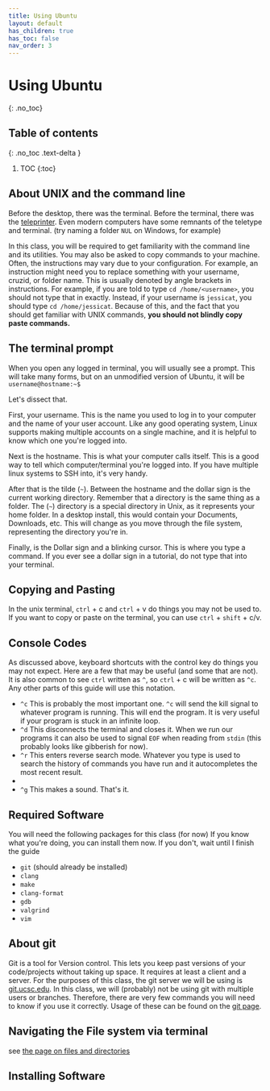 ```yaml
---
title: Using Ubuntu
layout: default
has_children: true
has_toc: false
nav_order: 3
---
```


# Using Ubuntu
{: .no_toc}
## Table of contents
{: .no_toc .text-delta }

1. TOC
{:toc}


## About UNIX and the command line
Before the desktop, there was the terminal. Before the terminal, there was the [teleprinter](https://en.wikipedia.org/wiki/Teleprinter). Even modern computers have some remnants of the teletype and terminal. (try naming a folder `NUL` on Windows, for example)

In this class, you will be required to get familiarity with the command line and its utilities. You may also be asked to copy commands to your machine. Often, the instructions may vary due to your configuration. For example, an instruction might need you to replace something with your username, cruzid, or folder name. This is usually denoted by angle brackets in instructions. For example, if you are told to type `cd /home/<username>`, you should not type that in exactly. Instead, if your username is `jessicat`, you should type `cd /home/jessicat`. Because of this, and the fact that you should get familiar with UNIX commands, **you should not blindly copy paste commands.**

## The terminal prompt
When you open any logged in terminal, you will usually see a prompt. This will take many forms, but on an unmodified version of Ubuntu, it will be 
`username@hostname:~$`

Let's dissect that. 

First, your username. This is the name you used to log in to your computer and the name of your user account. Like any good operating system, Linux supports making multiple accounts on a single machine, and it is helpful to know which one you're logged into. 

Next is the hostname. This is what your computer calls itself. This is a good way to tell which computer/terminal you're logged into. If you have multiple linux systems to SSH into, it's very handy. 

After that is the tilde (`~`). Between the hostname and the dollar sign is the current working directory. Remember that a directory is the same thing as a folder. The (`~`) directory is a special directory in Unix, as it represents your home folder. In a desktop install, this would contain your Documents, Downloads, etc. This will change as you move through the file system, representing the directory you're in.

Finally, is the Dollar sign and a blinking cursor. This is where you type a command. If you ever see a dollar sign in a tutorial, do not type that into your terminal.

## Copying and Pasting
In the unix terminal, `ctrl` + c and `ctrl` + v do things you may not be used to. If you want to copy or paste on the terminal, you can use `ctrl` + `shift` + c/v. 

## Console Codes
As discussed above, keyboard shortcuts with the control key do things you may not expect. Here are a few that may be useful (and some that are not). It is also common to see `ctrl` written as `^`, so `ctrl` + c will be written as `^c`. Any other  parts of this guide will use this notation. 

- `^c` This is probably the most important one. `^c` will send the kill signal to whatever program is running. This will end the program. It is very useful if your program is stuck in an infinite loop. 
- `^d` This disconnects the terminal and closes it. When we run our programs it can also be used to signal `EOF` when reading from `stdin` (this probably looks like gibberish for now). 
- `^r` This enters reverse search mode. Whatever you type is used to search the history of commands you have run and it autocompletes the most recent result.
- 
- `^g` This makes a sound. That's it.

## Required Software
You will need the following packages for this class (for now)
If you know what you're doing, you can install them now. If you don't, wait until I finish the guide

- `git` (should already be installed)
- `clang`
- `make`
- `clang-format`
- `gdb`
- `valgrind`
- `vim`


## About git

Git is a tool for Version control. This lets you keep past versions of your code/projects without taking up space. It requires at least a client and a server. For the purposes of this class, the git server we will be using is [git.ucsc.edu](https://git.ucsc.edu). In this class, we will (probably) not be using git with multiple users or branches. Therefore, there are very few commands you will need to know if you use it correctly. 
Usage of these can be found on the [git page](git_setup).



## Navigating the File system via terminal
see [the page on files and directories](files_dirs)

## Installing Software


